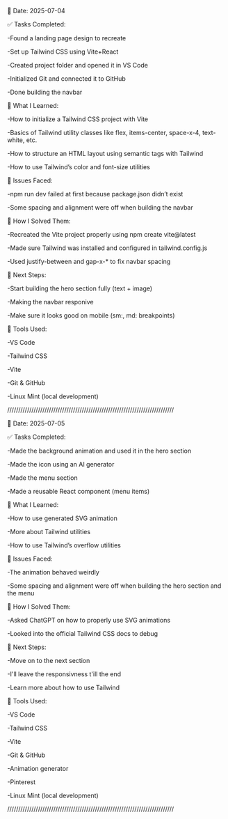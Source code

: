 📅 Date: 2025-07-04


✅ Tasks Completed:

 -Found a landing page design to recreate

 -Set up Tailwind CSS using Vite+React

 -Created project folder and opened it in VS Code

 -Initialized Git and connected it to GitHub

 -Done building the navbar

🧠 What I Learned:

 -How to initialize a Tailwind CSS project with Vite

 -Basics of Tailwind utility classes like flex, items-center, space-x-4, text-white, etc.

 -How to structure an HTML layout using semantic tags with Tailwind

 -How to use Tailwind’s color and font-size utilities

🐞 Issues Faced:

 -npm run dev failed at first because package.json didn’t exist

 -Some spacing and alignment were off when building the navbar

🔧 How I Solved Them:

 -Recreated the Vite project properly using npm create vite@latest

 -Made sure Tailwind was installed and configured in tailwind.config.js

 -Used justify-between and gap-x-* to fix navbar spacing

🎯 Next Steps:

 -Start building the hero section fully (text + image)

 -Making the navbar responive

 -Make sure it looks good on mobile (sm:, md: breakpoints)

🧰 Tools Used:

 -VS Code

 -Tailwind CSS

 -Vite

 -Git & GitHub

 -Linux Mint (local development)

////////////////////////////////////////////////////////////////////////////

📅 Date: 2025-07-05


✅ Tasks Completed:

 -Made the background animation and used it in the hero section

 -Made the icon using an AI generator 

 -Made the menu section 

 -Made a reusable React component (menu items)

🧠 What I Learned:

 -How to use generated SVG animation 

 -More about Tailwind utilities

 -How to use Tailwind’s overflow utilities 

🐞 Issues Faced:

 -The animation behaved weirdly 

 -Some spacing and alignment were off when building the hero section and the menu

🔧 How I Solved Them:

 -Asked ChatGPT on how to properly use SVG animations

 -Looked into the official Tailwind CSS docs to debug

🎯 Next Steps:

 -Move on to the next section

 -I'll leave the responsivness t'ill the end

 -Learn more about how to use Tailwind 

🧰 Tools Used:

 -VS Code

 -Tailwind CSS

 -Vite

 -Git & GitHub

 -Animation generator

 -Pinterest

 -Linux Mint (local development)

 ////////////////////////////////////////////////////////////////////////////